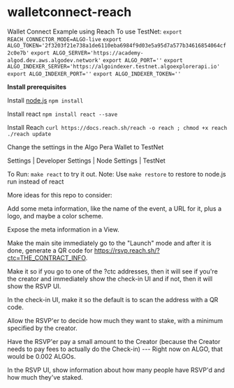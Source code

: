 # walletconnect-reach
Wallet Connect Example using Reach
To use TestNet:
`export REACH_CONNECTOR_MODE=ALGO-live`
`export ALGO_TOKEN='2f3203f21e738a1de6110eba6984f9d03e5a95d7a577b34616854064cf2c0e7b'`
`export ALGO_SERVER='https://academy-algod.dev.aws.algodev.network'`
`export ALGO_PORT=''`
`export ALGO_INDEXER_SERVER='https://algoindexer.testnet.algoexplorerapi.io'`
`export ALGO_INDEXER_PORT=''`
`export ALGO_INDEXER_TOKEN=''`

**Install prerequisites**

Install [node.js](https://nodejs.org/en/download/)
`npm install`

Install react
`npm install react --save`

Install Reach
`curl https://docs.reach.sh/reach -o reach ; chmod +x reach`
`./reach update`

Change the settings in the Algo Pera Wallet to TestNet

Settings | Developer Settings | Node Settings | TestNet

To Run:
`make react` to try it out.
Note: 
Use
`make restore` to restore to node.js run instead of react

More ideas for this repo to consider:

Add some meta information, like the name of the event, a URL for it, plus a logo, and maybe a color scheme.

Expose the meta information in a View.

Make the main site immediately go to the "Launch" mode and after it is done, generate a QR code for https://rsvp.reach.sh/?ctc=THE_CONTRACT_INFO.

Make it so if you go to one of the ?ctc addresses, then it will see if you're the creator and immediately show the check-in UI and if not, then it will show the RSVP UI.

In the check-in UI, make it so the default is to scan the address with a QR code.

Allow the RSVP'er to decide how much they want to stake, with a minimum specified by the creator.

Have the RSVP'er pay a small amount to the Creator (because the Creator needs to pay fees to actually do the Check-in) --- Right now on ALGO, that would be 0.002 ALGOs.

In the RSVP UI, show information about how many people have RSVP'd and how much they've staked.

